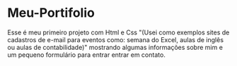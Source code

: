 # Meu-Portifolio
Esse é meu primeiro projeto com Html e Css "(Usei como exemplos sites de cadastros de e-mail para eventos como: semana do Excel, aulas de inglês ou aulas de contabilidade)"  mostrando algumas informações sobre mim e um pequeno formulário para entrar entrar em contato.
